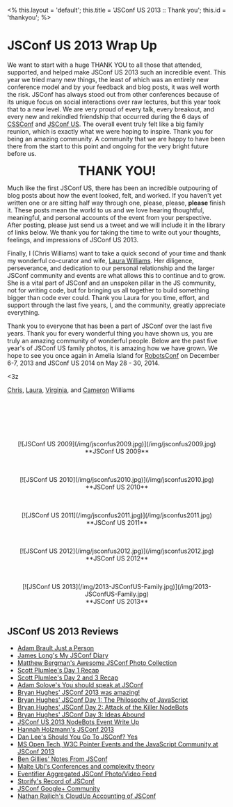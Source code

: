 <%
this.layout = 'default';
this.title = 'JSConf US 2013 :: Thank you';
this.id = 'thankyou';
%>


# JSConf US 2013 Wrap Up

We want to start with a huge THANK YOU to all those that attended, supported, and helped make JSConf US 2013 such an incredible event. This year we tried many new things, the least of which was an entirely new conference model and by your feedback and blog posts, it was well worth the risk. JSConf has always stood out from other conferences because of its unique focus on social interactions over raw lectures, but this year took that to a new level. We are very proud of every talk, every breakout, and every new and rekindled friendship that occurred during the 6 days of [CSSConf](http://cssconf.com) and [JSConf US](http://2013.jsconf.us). The overall event truly felt like a big family reunion, which is exactly what we were hoping to inspire. Thank you for being an amazing community.  A community that we are happy to have been there from the start to this point and ongoing for the very bright future before us.

<p style="text-align: center"><font style="font-size: 200%; font-weight: bold;">THANK YOU!</font></p>


Much like the first JSConf US, there has been an incredible outpouring of blog posts about how the event looked, felt, and worked. If you haven't yet written one or are sitting half way through one, please, please, __please__ finish it. These posts mean the world to us and we love hearing thoughtful, meaningful, and personal accounts of the event from your perspective. After posting, please just send us a tweet and we will include it in the library of links below. We thank you for taking the time to write out your thoughts, feelings, and impressions of JSConf US 2013.

Finally, I (Chris Williams) want to take a quick second of your time and thank my wonderful co-curator and wife, [Laura Williams](http://twitter.com/lwilliams). Her diligence, perseverance, and dedication to our personal relationship and the larger JSConf community and events are what allows this to continue and to grow. She is a vital part of JSConf and an unspoken pillar in the JS community, not for writing code, but for bringing us all together to build something bigger than code ever could. Thank you Laura for you time, effort, and support through the last five years, I, and the community, greatly appreciate everything.

Thank you to everyone that has been a part of JSConf over the last five years. Thank you for every wonderful thing you have shown us, you are truly an amazing community of wonderful people. Below are the past five year's of JSConf US family photos, it is amazing how we have grown. We hope to see you once again in Amelia Island for [RobotsConf](http://robotsconf.com) on December 6-7, 2013 and JSConf US 2014 on May 28 - 30, 2014.

<3z

[Chris](http://twitter.com/voodootikigod), [Laura](http://twitter.com/lwilliams), [Virginia](http://twitter.com/babyvirginia), and [Cameron](http://twitter.com/robotcameron) Williams
<p>&nbsp;</p>
<p>&nbsp;</p>
<p>&nbsp;</p>
<center>
<p style="margin-bottom: 48px">
[![JSConf US 2009](/img/jsconfus2009.jpg)](/img/jsconfus2009.jpg)<br/>
**JSConf US 2009**
</p>
<p style="margin-bottom: 48px">
[![JSConf US 2010](/img/jsconfus2010.jpg)](/img/jsconfus2010.jpg)<br/>
**JSConf US 2010**
</p>
<p style="margin-bottom: 48px">
[![JSConf US 2011](/img/jsconfus2011.jpg)](/img/jsconfus2011.jpg)<br/>
**JSConf US 2011**
</p>
<p style="margin-bottom: 48px">
[![JSConf US 2012](/img/jsconfus2012.jpg)](/img/jsconfus2012.jpg)<br/>
**JSConf US 2012**
</p>
<p style="margin-bottom: 48px">
[![JSConf US 2013](/img/2013-JSConfUS-Family.jpg)](/img/2013-JSConfUS-Family.jpg)<br/>
**JSConf US 2013**
</p>
</center>




## JSConf US 2013 Reviews

* [Adam Brault Just a Person](http://adambrault.com/post/52004360603/just-a-person)
* [James Long's My JSConf Diary](http://jlongster.com/My-JSConf-Diary)
* [Matthew Bergman's Awesome JSConf Photo Collection](http://www.flickr.com/photos/matthewbergman/sets/72157633810733840/)
* [Scott Plumlee's Day 1 Recap](http://plumlee.org/archive/2013/05/30/jsconf-2013-day-1/)
* [Scott Plumlee's Day 2 and 3 Recap](http://plumlee.org/archive/2013/06/08/jsconf-2013-days-2-3/)
* [Adam Solove's You should speak at JSConf](http://adamsolove.com/js/2013/06/08/speak-at-jsconf.html)
* [Bryan Hughes' JSConf 2013 was amazing!](http://theoreticalideations.com/2013/06/03/jsconf-2013-was-amazing/)
* [Bryan Hughes' JSConf Day 1: The Philosophy of JavaScript](http://theoreticalideations.com/2013/06/04/jsconf-day-1-the-philosophy-of-javascript/)
* [Bryan Hughes' JSConf Day 2: Attack of the Killer NodeBots](http://theoreticalideations.com/2013/06/06/jsconf-day-2-attack-of-the-killer-nodebots/)
* [Bryan Hughes' JSConf Day 3: Ideas Abound](http://theoreticalideations.com/2013/06/07/jsconf-day-3-ideas-abound/)
* [JSConf US 2013 NodeBots Event Write Up](http://nodebots.io/events/jsconf2013.html)
* [Hannah Holzmann's JSConf 2013](http://hannahholzmann.com/js-conf-2013/)
* [Dan Lee's Should You Go To JSConf? Yes](https://medium.com/the-javascript-collection/95c0f67eb6ca)
* [MS Open Tech, W3C Pointer Events and the JavaScript Community at JSConf 2013](http://msopentech.com/blog/2013/06/06/ms-open-tech-w3c-pointer-events-and-the-javascript-community-at-jsconf-2013/)
* [Ben Gillies' Notes From JSConf](http://bengillies.tiddlyspace.com/#%23jsconf)
* [Malte Ubl's Conferences and complexity theory](https://plus.google.com/u/0/116910304844117268718/posts/CTcPYkRfsiG)
* [Eventifier Aggregated JSConf Photo/Video Feed](http://eventifier.co/event/jsconf13/)
* [Storify's Record of JSConf](http://storify.com/search?q=jsconf)
* [JSConf Google+ Community](https://plus.google.com/u/0/communities/108690140179099971045)
* [Nathan Rajlich's CloudUp Accounting of JSConf](https://cloudup.com/cmaOCYLq5Kn)

